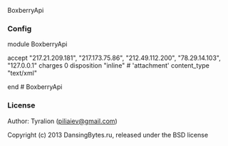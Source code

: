 BoxberryApi

### Config

module BoxberryApi

  accept        "217.21.209.181", "217.173.75.86", "212.49.112.200", "78.29.14.103", "127.0.0.1"
  charges       0
  disposition   "inline" # 'attachment'
  content_type  "text/xml"

end # BoxberryApi

### License

Author: Tyralion (piliaiev@gmail.com)

Copyright (c) 2013 DansingBytes.ru, released under the BSD license
